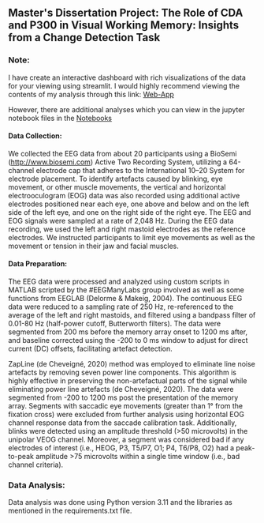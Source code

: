 ## Master's Dissertation Project: The Role of CDA and P300 in Visual Working Memory: Insights from a Change Detection Task

### Note:
I have create an interactive dashboard with rich visualizations of the data for your viewing using streamlit. I would highly recommend viewing the contents of my analysis through this link: [Web-App](https://mastersdissertation-portfolioproject.streamlit.app/)

However, there are additional analyses which you can view in the jupyter notebook files in the [Notebooks](https://github.com/osbornep8/portfolioprojects/tree/main/masters_dissertation/notebooks)

#### Data Collection: 
We collected the EEG data from about 20 participants using a BioSemi (http://www.biosemi.com) Active Two Recording System, utilizing a 64-channel electrode cap that adheres to the International 10–20 System for electrode placement. To identify artefacts caused by blinking, eye movement, or other muscle movements, the vertical and horizontal electrooculogram (EOG) data was also recorded using additional active electrodes positioned near each eye, one above and below and on the left side of the left eye, and one on the right side of the right eye. The EEG and EOG signals were sampled at a rate of 2,048 Hz. During the EEG data recording, we used the left and right mastoid electrodes as the reference electrodes. We instructed participants to limit eye movements as well as the movement or tension in their jaw and facial muscles.

#### Data Preparation:
The EEG data were processed and analyzed using custom scripts in MATLAB scripted by the #EEGManyLabs group involved as well as some functions from EEGLAB (Delorme & Makeig, 2004). The continuous EEG data were reduced to a sampling rate of 250 Hz, re-referenced to the average of the left and right mastoids, and filtered using a bandpass filter of 0.01-80 Hz (half-power cutoff, Butterworth filters). The data were segmented from 200 ms before the memory array onset to 1200 ms after, and baseline corrected using the -200 to 0 ms window to adjust for direct current (DC) offsets, facilitating artefact detection.

ZapLine (de Cheveigné, 2020) method was employed to eliminate line noise artefacts by removing seven power line components. This algorithm is highly effective in preserving the non-artefactual parts of the signal while eliminating power line artefacts (de Cheveigné, 2020). The data were segmented from -200 to 1200 ms post the presentation of the memory array. Segments with saccadic eye movements (greater than 1° from the fixation cross) were excluded from further analysis using horizontal EOG channel response data from the saccade calibration task. Additionally, blinks were detected using an amplitude threshold (>50 microvolts) in the unipolar VEOG channel. Moreover, a segment was considered bad if any electrodes of interest (i.e., HEOG, P3, T5/P7, O1; P4, T6/P8, O2) had a peak-to-peak amplitude >75 microvolts within a single time window (i.e., bad channel criteria).

### Data Analysis:
Data analysis was done using Python version 3.11 and the libraries as mentioned in the requirements.txt file.
